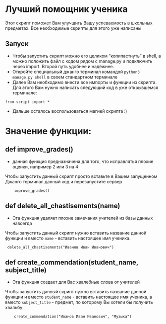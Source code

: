 # Лучший помощник ученика

Этот скрипт поможет Вам улучшить Вашу успеваемость в школьных предметах.
Все необходимые скрипты для этого уже написаны

## Запуск

- Чтобы запустить скрипт можно его целиком “копипастнуть” в shell, а можно положить файл с кодом рядом с manage.py и подключить через import. Второй путь удобнее и надёжнее.
- Откройте специальный джанго терминал командой `python3 manage.py shell` в своем стандартном терминале
- Далее Вам необходимо внести все импорты и функции из скрипта. Для этого Вам нужно написать следующий код в уже открывшемся терминале:

```plaintext
from script import *
```

- Дальше осталось воспользоваться магией скрипта :)

# Значение функции:

## def improve_grades()

- данная функция предназначена для того, что исправлятья плохие оценки, например 2 или 3 на 4

Чтобы запустить данный скрипт просто вставьте в Вашем запущенном Джанго терминал данный код и перезапустите сервер

```plaintext
    improve_grades()
```

## def delete_all_chastisements(name)

- Эта функция удаляет плохие замечания учителей из базы данных навсегда

Чтобы запустить данный скрипт нужно вставить название данной функции и вместо `name` - вставить настоящее имя ученика.

```plaintext
 delete_all_chastisements("Иванов Иван Иванович")
```

## def create_commendation(student_name, subject_title)

- Эта функция создает для Вас хвалебные слова от учителей

Чтобы запустить данный скрипт нужно вставить название данной функции и вместо `student_name` - вставить настоящее имя ученика, а вместо `subject_title` - предмет, по которому Вы хотели бы получить хвальбу

```plaintext
    create_commendation("Иванов Иван Иванович", "Музыка")
```
